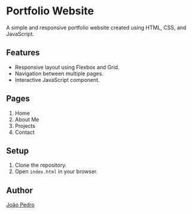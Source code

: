 # Portfolio Website

A simple and responsive portfolio website created using HTML, CSS, and JavaScript.

## Features
- Responsive layout using Flexbox and Grid.
- Navigation between multiple pages.
- Interactive JavaScript component.

## Pages
1. Home
2. About Me
3. Projects
4. Contact

## Setup
1. Clone the repository.
2. Open `index.html` in your browser.

## Author
[João Pedro](https://github.com/Jaozni)
